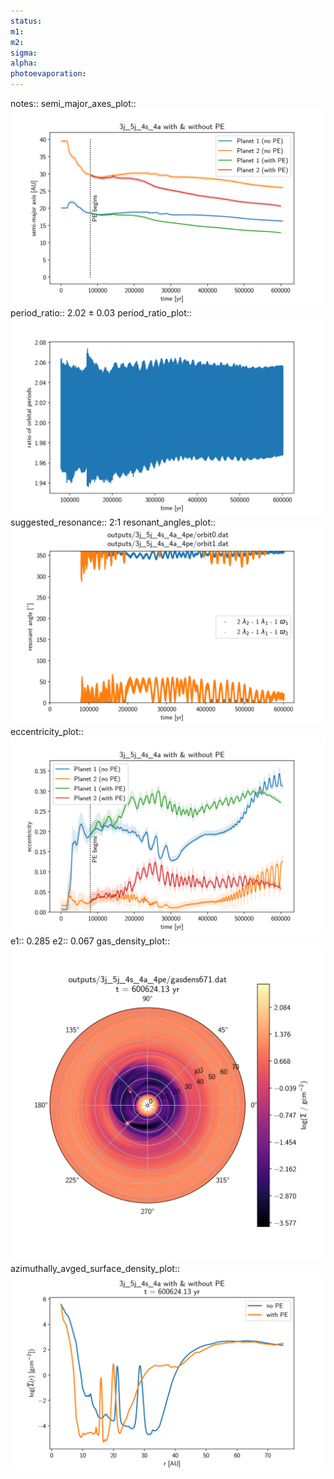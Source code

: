 ```yaml
---
status:
m1:
m2:
sigma:
alpha:
photoevaporation:
---
```


notes::
semi_major_axes_plot:: ![semi_major_axes_3j_5j_4s_4a_4pe.png](plots/semi_major_axes/semi_major_axes_3j_5j_4s_4a_4pe.png)
period_ratio:: 2.02 ± 0.03
period_ratio_plot:: ![period_ratio_3j_5j_4s_4a_4pe.png](plots/period_ratio/period_ratio_3j_5j_4s_4a_4pe.png)
suggested_resonance:: 2:1
resonant_angles_plot:: ![resonant_angles_3j_5j_4s_4a_4pe.png](plots/resonant_angles/resonant_angles_3j_5j_4s_4a_4pe.png)
eccentricity_plot:: ![eccentricity_3j_5j_4s_4a_4pe.png](plots/eccentricity/eccentricity_3j_5j_4s_4a_4pe.png)
e1:: 0.285
e2:: 0.067
gas_density_plot:: ![gas_density_3j_5j_4s_4a_4pe.png](plots/gas_density/gas_density_3j_5j_4s_4a_4pe.png)
azimuthally_avged_surface_density_plot:: ![azimuthally_avged_surface_density_3j_5j_4s_4a_4pe.png](plots/azimuthally_avged_surface_density/azimuthally_avged_surface_density_3j_5j_4s_4a_4pe.png)
